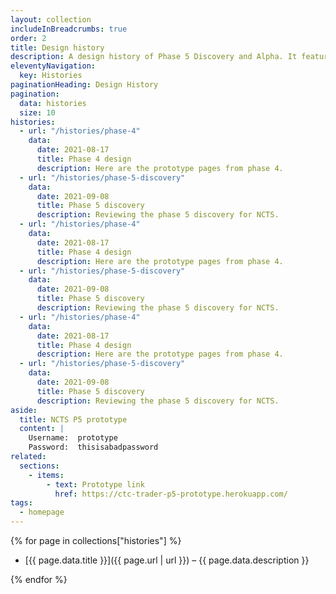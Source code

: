```yaml
---
layout: collection
includeInBreadcrumbs: true
order: 2
title: Design history
description: A design history of Phase 5 Discovery and Alpha. It features posts that describe the development of new features, iterations of existing ones.
eleventyNavigation:
  key: Histories
paginationHeading: Design History
pagination:
  data: histories
  size: 10
histories:
  - url: "/histories/phase-4"
    data:
      date: 2021-08-17
      title: Phase 4 design
      description: Here are the prototype pages from phase 4.
  - url: "/histories/phase-5-discovery"
    data:
      date: 2021-09-08
      title: Phase 5 discovery
      description: Reviewing the phase 5 discovery for NCTS.
  - url: "/histories/phase-4"
    data:
      date: 2021-08-17
      title: Phase 4 design
      description: Here are the prototype pages from phase 4.
  - url: "/histories/phase-5-discovery"
    data:
      date: 2021-09-08
      title: Phase 5 discovery
      description: Reviewing the phase 5 discovery for NCTS.
  - url: "/histories/phase-4"
    data:
      date: 2021-08-17
      title: Phase 4 design
      description: Here are the prototype pages from phase 4.
  - url: "/histories/phase-5-discovery"
    data:
      date: 2021-09-08
      title: Phase 5 discovery
      description: Reviewing the phase 5 discovery for NCTS.
aside:
  title: NCTS P5 prototype
  content: |
    Username:  prototype
    Password:  thisisabadpassword
related:
  sections:
    - items:
        - text: Prototype link
          href: https://ctc-trader-p5-prototype.herokuapp.com/
tags:
  - homepage
---
```


{% for page in collections["histories"] %}

- [{{ page.data.title }}]({{ page.url | url }}) – {{ page.data.description }}

{% endfor %}
